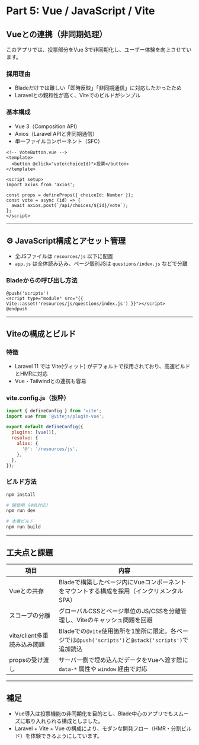 # Part 5: Vue / JavaScript / Vite

## Vueとの連携（非同期処理）

このアプリでは、投票部分をVue 3で非同期化し、ユーザー体験を向上させています。

### 採用理由

- Bladeだけでは難しい「即時反映」「非同期通信」に対応したかったため
- Laravelとの親和性が高く、Viteでのビルドがシンプル

### 基本構成

- Vue 3（Composition API）
- Axios（Laravel APIと非同期通信）
- 単一ファイルコンポーネント（SFC）

```vue
<!-- VoteButton.vue -->
<template>
  <button @click="vote(choiceId)">投票</button>
</template>

<script setup>
import axios from 'axios';

const props = defineProps({ choiceId: Number });
const vote = async (id) => {
  await axios.post(`/api/choices/${id}/vote`);
};
</script>
```

---

## ⚙️ JavaScript構成とアセット管理

- 全JSファイルは `resources/js` 以下に配置
- `app.js` は全体読み込み、ページ個別JSは `questions/index.js` などで分離

### Bladeからの呼び出し方法

```blade
@push('scripts')
<script type="module" src="{{ Vite::asset('resources/js/questions/index.js') }}"></script>
@endpush
```

---

## Viteの構成とビルド

### 特徴

- Laravel 11 では Vite(ヴィット) がデフォルトで採用されており、高速ビルドとHMRに対応
- Vue・Tailwindとの連携も容易

### vite.config.js（抜粋）

```js
import { defineConfig } from 'vite';
import vue from '@vitejs/plugin-vue';

export default defineConfig({
  plugins: [vue()],
  resolve: {
    alias: {
      '@': '/resources/js',
    },
  },
});
```

### ビルド方法

```bash
npm install

# 開発用（HMR対応）
npm run dev

# 本番ビルド
npm run build
```

---

## 工夫点と課題

| 項目 | 内容 |
|------|------|
| Vueとの共存 | Bladeで構築したページ内にVueコンポーネントをマウントする構成を採用（インクリメンタルSPA） |
| スコープの分離 | グローバルCSSとページ単位のJS/CSSを分離管理し、Viteのキャッシュ問題を回避 |
| vite/client多重読み込み問題 | Bladeでの`@vite`使用箇所を1箇所に限定。各ページでは`@push('scripts')`と`@stack('scripts')`で追加読込 |
| propsの受け渡し | サーバー側で埋め込んだデータをVueへ渡す際に `data-*` 属性や `window` 経由で対応 |

---

## 補足

- Vue導入は投票機能の非同期化を目的とし、Blade中心のアプリでもスムーズに取り入れられる構成としました。
- Laravel + Vite + Vue の構成により、モダンな開発フロー（HMR・分割ビルド）を体験できるようにしています。
